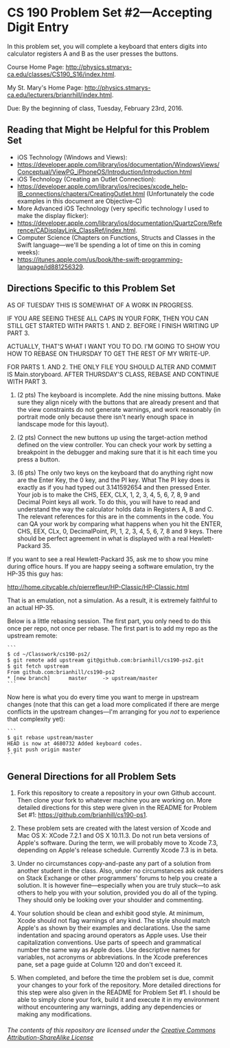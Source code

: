 # CS 190 Problem Set #2&mdash;Accepting Digit Entry

In this problem set, you will complete a keyboard that enters digits into calculator registers A and B as the user presses the buttons.

Course Home Page: http://physics.stmarys-ca.edu/classes/CS190_S16/index.html.

My St. Mary's Home Page: http://physics.stmarys-ca.edu/lecturers/brianrhill/index.html.

Due: By the beginning of class, Tuesday, February 23rd, 2016.
## Reading that Might be Helpful for this Problem Set

* iOS Technology (Windows and Views):
 * https://developer.apple.com/library/ios/documentation/WindowsViews/Conceptual/ViewPG_iPhoneOS/Introduction/Introduction.html
* iOS Technology (Creating an Outlet Connection):
 * https://developer.apple.com/library/ios/recipes/xcode_help-IB_connections/chapters/CreatingOutlet.html (Unfortunately the code examples in this document are Objective-C)
* More Advanced iOS Technology (very specific technology I used to make the display flicker):
 * https://developer.apple.com/library/ios/documentation/QuartzCore/Reference/CADisplayLink_ClassRef/index.html.
* Computer Science (Chapters on Functions, Structs and Classes in the Swift language&mdash;we'll be spending a lot of time on this in coming weeks):
 * https://itunes.apple.com/us/book/the-swift-programming-language/id881256329.

## Directions Specific to this Problem Set

AS OF TUESDAY THIS IS SOMEWHAT OF A WORK IN PROGRESS.

IF YOU ARE SEEING THESE ALL CAPS IN YOUR FORK, THEN YOU CAN STILL GET STARTED WITH PARTS 1. AND 2. BEFORE I FINISH WRITING UP PART 3.

ACTUALLY, THAT'S WHAT I WANT YOU TO DO. I'M GOING TO SHOW YOU HOW TO REBASE ON THURSDAY TO GET THE REST OF MY WRITE-UP.

FOR PARTS 1. AND 2. THE ONLY FILE YOU SHOULD ALTER AND COMMIT IS Main.storyboard. AFTER THURSDAY'S CLASS, REBASE AND CONTINUE WITH PART 3.

1. (2 pts) The keyboard is incomplete. Add the nine missing buttons. Make sure they align nicely with the buttons that are already present and that the view constraints do not generate warnings, and work reasonably (in portrait mode only because there isn't nearly enough space in landscape mode for this layout).

2. (2 pts) Connect the new buttons up using the target-action method defined on the view controller. You can check your work by setting a breakpoint in the debugger and making sure that it is hit each time you press a button.

3. (6 pts) The only two keys on the keyboard that do anything right now are the Enter Key, the 0 key, and the PI key. What The PI key does is exactly as if you had typed out 3.141592654 and then pressed Enter. Your job is to make the CHS, EEX, CLX, 1, 2, 3, 4, 5, 6, 7, 8, 9 and Decimal Point keys all work. To do this, you will have to read and understand the way the calculator holds data in Registers A, B and C. The relevant references for this are in the comments in the code. You can QA your work by comparing what happens when you hit the ENTER, CHS, EEX, CLx, 0, DecimalPoint, PI, 1, 2, 3, 4, 5, 6, 7, 8 and 9 keys. There should be perfect agreement in what is displayed with a real Hewlett-Packard 35.

If you want to see a real Hewlett-Packard 35, ask me to show you mine during office hours. If you are happy seeing a software emulation, try the HP-35 this guy has:

http://home.citycable.ch/pierrefleur/HP-Classic/HP-Classic.html

That is an emulation, not a simulation. As a result, it is extremely faithful to an actual HP-35.

Below is a little rebasing session.  The first part, you only need to do this once per repo, not once per rebase. The first part is to add my repo as the upstream remote:

    ```
    $ cd ~/Classwork/cs190-ps2/
    $ git remote add upstream git@github.com:brianhill/cs190-ps2.git
    $ git fetch upstream 
    From github.com:brianhill/cs190-ps2
    * [new branch]      master     -> upstream/master
    ```

Now here is what you do every time you want to merge in upstream changes (note that this can get a load more complicated if there are merge conflicts in the upstream changes&mdash;I'm arranging for you _not_ to experience that complexity yet):

    ```
    $ git rebase upstream/master
    HEAD is now at 4680732 Added keyboard codes.
    $ git push origin master
    ```

## General Directions for all Problem Sets

1. Fork this repository to create a repository in your own Github account. Then clone your fork to whatever machine you are working on. More detailed directions for this step were given in the README for Problem Set #1: https://github.com/brianhill/cs190-ps1.

2. These problem sets are created with the latest version of Xcode and Mac OS X: XCode 7.2.1 and OS X 10.11.3. Do not run beta versions of Apple's software. During the term, we will probably move to Xcode 7.3, depending on Apple's release schedule. Currently Xcode 7.3 is in beta.

3. Under no circumstances copy-and-paste any part of a solution from another student in the class. Also, under no circumstances ask outsiders on Stack Exchange or other programmers' forums to help you create a solution. It is however fine&mdash;especially when you are truly stuck&mdash;to ask others to help you with your solution, provided you do all of the typing. They should only be looking over your shoulder and commenting.

4. Your solution should be clean and exhibit good style. At minimum, Xcode should not flag warnings of any kind. The style should match Apple's as shown by their examples and declarations. Use the same indentation and spacing around operators as Apple uses. Use their capitalization conventions. Use parts of speech and grammatical number the same way as Apple does.  Use descriptive names for variables, not acronyms or abbreviations. In the Xcode preferences pane, set a page guide at Column 120 and don't exceed it.

5. When completed, and before the time the problem set is due, commit your changes to your fork of the repository. More detailed directions for this step were also given in the README for Problem Set #1. I should be able to simply clone your fork, build it and execute it in my environment without encountering any warnings, adding any dependencies or making any modifications.

###### _The contents of this repository are licensed under the_ [Creative Commons Attribution-ShareAlike License](http://creativecommons.org/licenses/by-sa/3.0/)
